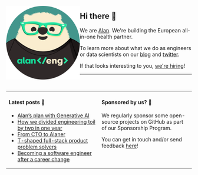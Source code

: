 <img
  alt="Alan engineer"
  src="https://github.com/alan-eu/.github/raw/acceptance/profile/alan-eng-rounded.png"
  height="200"
  align="left"
/>

## Hi there 👋

We are [Alan](https://about.alan.com). We're building the European all-in-one health partner.

To learn more about what we do as engineers or data scientists on our [blog](https://medium.com/alan) and [twitter](https://twitter.com/alanengineering).

If that looks interesting to you, [we're hiring](https://jobs.lever.co/alan)!

---

<img height="10"/>

<table>
  <tr width="100%">
    <td width="50%" valign="baseline">
  
#### Latest posts 📖

<!--START_SECTION:feed-->
* [Alan’s plan with Generative AI](https://medium.com/alan/alans-plan-with-generative-ai-148193445b90?source=rss----b2cb698c4e73---4)
* [How we divided engineering toil by two in one year](https://medium.com/alan/how-we-divided-engineering-toil-by-two-in-one-year-b2878560b0fe?source=rss----b2cb698c4e73---4)
* [From CTO to Alaner](https://medium.com/alan/from-cto-to-alaner-3b8ba3e4393f?source=rss----b2cb698c4e73---4)
* [T-shaped full-stack product problem solvers](https://medium.com/alan/t-shaped-full-stack-product-problem-solvers-1eb543b22c3c?source=rss----b2cb698c4e73---4)
* [Becoming a software engineer after a career change](https://medium.com/alan/becoming-a-software-engineer-after-a-career-change-fecdded5085c?source=rss----b2cb698c4e73---4)
<!--END_SECTION:feed-->

</td>
<td  width="50%" valign="baseline">
      
#### Sponsored by us? 💚

<!-- todo: add sponsorship program link -->
We regularly sponsor some open-source projects on GitHub as part of our Sponsorship Program.
  
You can get in touch and/or send feedback [here](https://forms.gle/YxxyJadt31w9RhXB6)!
  
  </td>
  </tr>
</table>
